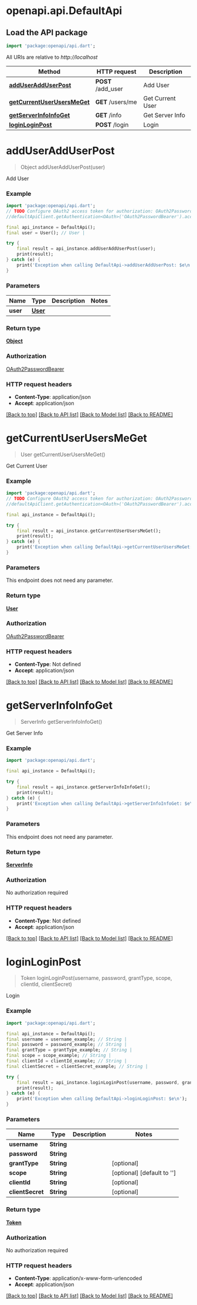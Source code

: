 # openapi.api.DefaultApi

## Load the API package
```dart
import 'package:openapi/api.dart';
```

All URIs are relative to *http://localhost*

Method | HTTP request | Description
------------- | ------------- | -------------
[**addUserAddUserPost**](DefaultApi.md#adduseradduserpost) | **POST** /add_user | Add User
[**getCurrentUserUsersMeGet**](DefaultApi.md#getcurrentuserusersmeget) | **GET** /users/me | Get Current User
[**getServerInfoInfoGet**](DefaultApi.md#getserverinfoinfoget) | **GET** /info | Get Server Info
[**loginLoginPost**](DefaultApi.md#loginloginpost) | **POST** /login | Login


# **addUserAddUserPost**
> Object addUserAddUserPost(user)

Add User

### Example
```dart
import 'package:openapi/api.dart';
// TODO Configure OAuth2 access token for authorization: OAuth2PasswordBearer
//defaultApiClient.getAuthentication<OAuth>('OAuth2PasswordBearer').accessToken = 'YOUR_ACCESS_TOKEN';

final api_instance = DefaultApi();
final user = User(); // User | 

try {
    final result = api_instance.addUserAddUserPost(user);
    print(result);
} catch (e) {
    print('Exception when calling DefaultApi->addUserAddUserPost: $e\n');
}
```

### Parameters

Name | Type | Description  | Notes
------------- | ------------- | ------------- | -------------
 **user** | [**User**](User.md)|  | 

### Return type

[**Object**](Object.md)

### Authorization

[OAuth2PasswordBearer](../README.md#OAuth2PasswordBearer)

### HTTP request headers

 - **Content-Type**: application/json
 - **Accept**: application/json

[[Back to top]](#) [[Back to API list]](../README.md#documentation-for-api-endpoints) [[Back to Model list]](../README.md#documentation-for-models) [[Back to README]](../README.md)

# **getCurrentUserUsersMeGet**
> User getCurrentUserUsersMeGet()

Get Current User

### Example
```dart
import 'package:openapi/api.dart';
// TODO Configure OAuth2 access token for authorization: OAuth2PasswordBearer
//defaultApiClient.getAuthentication<OAuth>('OAuth2PasswordBearer').accessToken = 'YOUR_ACCESS_TOKEN';

final api_instance = DefaultApi();

try {
    final result = api_instance.getCurrentUserUsersMeGet();
    print(result);
} catch (e) {
    print('Exception when calling DefaultApi->getCurrentUserUsersMeGet: $e\n');
}
```

### Parameters
This endpoint does not need any parameter.

### Return type

[**User**](User.md)

### Authorization

[OAuth2PasswordBearer](../README.md#OAuth2PasswordBearer)

### HTTP request headers

 - **Content-Type**: Not defined
 - **Accept**: application/json

[[Back to top]](#) [[Back to API list]](../README.md#documentation-for-api-endpoints) [[Back to Model list]](../README.md#documentation-for-models) [[Back to README]](../README.md)

# **getServerInfoInfoGet**
> ServerInfo getServerInfoInfoGet()

Get Server Info

### Example
```dart
import 'package:openapi/api.dart';

final api_instance = DefaultApi();

try {
    final result = api_instance.getServerInfoInfoGet();
    print(result);
} catch (e) {
    print('Exception when calling DefaultApi->getServerInfoInfoGet: $e\n');
}
```

### Parameters
This endpoint does not need any parameter.

### Return type

[**ServerInfo**](ServerInfo.md)

### Authorization

No authorization required

### HTTP request headers

 - **Content-Type**: Not defined
 - **Accept**: application/json

[[Back to top]](#) [[Back to API list]](../README.md#documentation-for-api-endpoints) [[Back to Model list]](../README.md#documentation-for-models) [[Back to README]](../README.md)

# **loginLoginPost**
> Token loginLoginPost(username, password, grantType, scope, clientId, clientSecret)

Login

### Example
```dart
import 'package:openapi/api.dart';

final api_instance = DefaultApi();
final username = username_example; // String | 
final password = password_example; // String | 
final grantType = grantType_example; // String | 
final scope = scope_example; // String | 
final clientId = clientId_example; // String | 
final clientSecret = clientSecret_example; // String | 

try {
    final result = api_instance.loginLoginPost(username, password, grantType, scope, clientId, clientSecret);
    print(result);
} catch (e) {
    print('Exception when calling DefaultApi->loginLoginPost: $e\n');
}
```

### Parameters

Name | Type | Description  | Notes
------------- | ------------- | ------------- | -------------
 **username** | **String**|  | 
 **password** | **String**|  | 
 **grantType** | **String**|  | [optional] 
 **scope** | **String**|  | [optional] [default to '']
 **clientId** | **String**|  | [optional] 
 **clientSecret** | **String**|  | [optional] 

### Return type

[**Token**](Token.md)

### Authorization

No authorization required

### HTTP request headers

 - **Content-Type**: application/x-www-form-urlencoded
 - **Accept**: application/json

[[Back to top]](#) [[Back to API list]](../README.md#documentation-for-api-endpoints) [[Back to Model list]](../README.md#documentation-for-models) [[Back to README]](../README.md)

